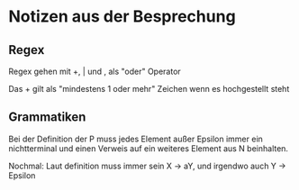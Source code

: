 # Notizen aus der Besprechung

## Regex

Regex gehen mit +, | und , als "oder" Operator

Das + gilt als "mindestens 1 oder mehr" Zeichen wenn es hochgestellt steht

## Grammatiken

Bei der Definition der P muss jedes Element außer Epsilon immer ein nichtterminal und einen Verweis auf ein weiteres Element aus N beinhalten.

Nochmal: Laut definition muss immer sein X -> aY, und irgendwo auch Y -> Epsilon
